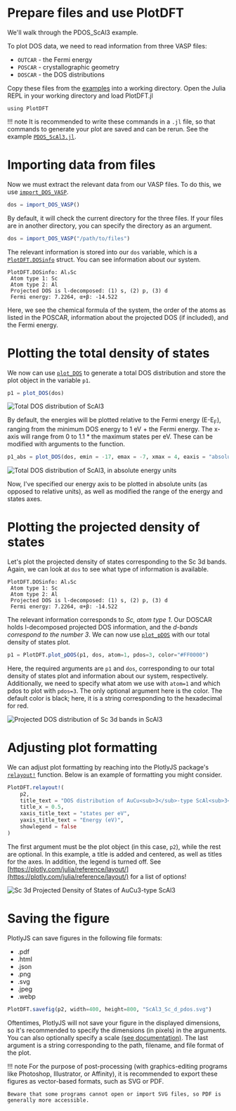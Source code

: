# Prepare files and use PlotDFT
We'll walk through the PDOS_ScAl3 example.

To plot DOS data, we need to read information from three VASP files:
* `OUTCAR` - the Fermi energy
* `POSCAR` - crystallographic geometry
* `DOSCAR` - the DOS distributions

Copy these files from the [examples](https://github.com/xamberl/PlotDFT/tree/main/examples/PDOS_ScAl3) into a working directory. Open the Julia REPL in your working directory and load PlotDFT.jl
```@repl
using PlotDFT
```
!!! note
    It is recommended to write these commands in a `.jl` file, so that commands to generate your plot are saved and can be rerun. See the example [`PDOS_ScAl3.jl`](https://github.com/xamberl/PlotDFT/blob/main/examples/PDOS_ScAl3/PDOS_ScAl3.jl).

# Importing data from files
Now we must extract the relevant data from our VASP files. To do this, we use [`import_DOS_VASP`](@ref).
```julia
dos = import_DOS_VASP()
```
By default, it will check the current directory for the three files. If your files are in another directory, you can specify the directory as an argument.
```julia
dos = import_DOS_VASP("/path/to/files")
```
The relevant information is stored into our `dos` variable, which is a [`PlotDFT.DOSinfo`](@ref) struct. You can see information about our system.
```
PlotDFT.DOSinfo: Al₃Sc
 Atom type 1: Sc
 Atom type 2: Al
 Projected DOS is l-decomposed: (1) s, (2) p, (3) d
 Fermi energy: 7.2264, α+β: -14.522
```
Here, we see the chemical formula of the system, the order of the atoms as listed in the POSCAR, information about the projected DOS (if included), and the Fermi energy.

# Plotting the total density of states
We now can use [`plot_DOS`](@ref) to generate a total DOS distribution and store the plot object in the variable `p1`.
```julia
p1 = plot_DOS(dos)
```
![Total DOS distribution of ScAl3](./assets/ScAl3_tdos_1.svg)

By default, the energies will be plotted relative to the Fermi energy (E-E<sub>F</sub>), ranging from the minimum DOS energy to 1 eV + the Fermi energy. The x-axis will range from 0 to 1.1 * the maximum states per eV. These can be modified with arguments to the function.

```julia
p1_abs = plot_DOS(dos, emin = -17, emax = -7, xmax = 4, eaxis = "absolute")
```
![Total DOS distribution of ScAl3, in absolute energy units](./assets/ScAl3_tdos_2.svg)

Now, I've specified our energy axis to be plotted in absolute units (as opposed to relative units), as well as modified the range of the energy and states axes.

# Plotting the projected density of states
Let's plot the projected density of states corresponding to the Sc 3d bands. Again, we can look at `dos` to see what type of information is available.
```
PlotDFT.DOSinfo: Al₃Sc
 Atom type 1: Sc
 Atom type 2: Al
 Projected DOS is l-decomposed: (1) s, (2) p, (3) d
 Fermi energy: 7.2264, α+β: -14.522
```
The relevant information corresponds to *Sc, atom type 1*. Our DOSCAR holds l-decomposed projected DOS information, and the *d-bands correspond to the number 3*. We can now use [`plot_pDOS`](@ref) with our total density of states plot.
```julia
p1 = PlotDFT.plot_pDOS(p1, dos, atom=1, pdos=3, color="#FF0000")
```
Here, the required arguments are `p1` and `dos`, corresponding to our total density of states plot and information about our system, respectively. Additionally, we need to specify what atom we use with `atom=1` and which pdos to plot with `pdos=3`. The only optional argument here is the color. The default color is black; here, it is a string corresponding to the hexadecimal for red.

![Projected DOS distribution of Sc 3d bands in ScAl3](./assets/ScAl3_pdos_1.svg)

# Adjusting plot formatting
We can adjust plot formatting by reaching into the PlotlyJS package's [`relayout!`](http://juliaplots.org/PlotlyJS.jl/stable/api/#PlotlyBase.relayout!-Tuple{Plot,Vararg{Any,N}%20where%20N}) function. Below is an example of formatting you might consider.
```julia
PlotDFT.relayout!(
    p2,
    title_text = "DOS distribution of AuCu<sub>3</sub>-type ScAl<sub>3</sub>",
    title_x = 0.5,
    xaxis_title_text = "states per eV",
    yaxis_title_text = "Energy (eV)",
    showlegend = false
)
```
The first argument must be the plot object (in this case, `p2`), while the rest are optional. In this example, a title is added and centered, as well as titles for the axes. In addition, the legend is turned off. See [https://plotly.com/julia/reference/layout/](https://plotly.com/julia/reference/layout/) for a list of options!

![Sc 3d Projected Density of States of AuCu3-type ScAl3](./assets/ScAl3_Sc_d_pdos.svg)

# Saving the figure
PlotlyJS can save figures in the following file formats:
* .pdf
* .html
* .json
* .png
* .svg
* .jpeg
* .webp
```julia
PlotDFT.savefig(p2, width=400, height=800, "ScAl3_Sc_d_pdos.svg")
```
Oftentimes, PlotlyJS will not save your figure in the displayed dimensions, so it's recommended to specify the dimensions (in pixels) in the arguments. You can also optionally specify a scale [(see documentation)](http://juliaplots.org/PlotlyJS.jl/stable/api/#PlotlyBase.savefig-Tuple{IO,Plot}). The last argument is a string corresponding to the path, filename, and file format of the plot.

!!! note
    For the purpose of post-processing (with graphics-editing programs like Photoshop, Illustrator, or Affinity), it is recommended to export these figures as vector-based formats, such as SVG or PDF. 

    Beware that some programs cannot open or import SVG files, so PDF is generally more accessible.